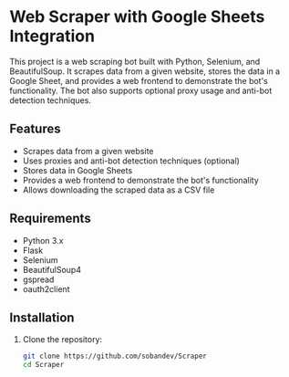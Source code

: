 # Web Scraper with Google Sheets Integration

This project is a web scraping bot built with Python, Selenium, and BeautifulSoup. It scrapes data from a given website, stores the data in a Google Sheet, and provides a web frontend to demonstrate the bot's functionality. The bot also supports optional proxy usage and anti-bot detection techniques.

## Features

- Scrapes data from a given website
- Uses proxies and anti-bot detection techniques (optional)
- Stores data in Google Sheets
- Provides a web frontend to demonstrate the bot's functionality
- Allows downloading the scraped data as a CSV file

## Requirements

- Python 3.x
- Flask
- Selenium
- BeautifulSoup4
- gspread
- oauth2client

## Installation

1. Clone the repository:

   ```sh
   git clone https://github.com/sobandev/Scraper
   cd Scraper
